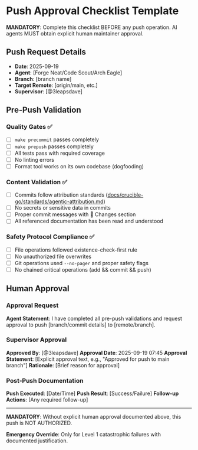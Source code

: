 # Push Approval Checklist Template

**MANDATORY**: Complete this checklist BEFORE any push operation. AI agents MUST obtain explicit human maintainer approval.

## Push Request Details

- **Date**: 2025-09-19
- **Agent**: [Forge Neat/Code Scout/Arch Eagle]
- **Branch**: [branch name]
- **Target Remote**: [origin/main, etc.]
- **Supervisor**: [@3leapsdave]

## Pre-Push Validation

### Quality Gates ✅

- [ ] `make precommit` passes completely
- [ ] `make prepush` passes completely
- [ ] All tests pass with required coverage
- [ ] No linting errors
- [ ] Format tool works on its own codebase (dogfooding)

### Content Validation ✅

- [ ] Commits follow attribution standards ([docs/crucible-go/standards/agentic-attribution.md](docs/crucible-go/standards/agentic-attribution.md))
- [ ] No secrets or sensitive data in commits
- [ ] Proper commit messages with 🎯 Changes section
- [ ] All referenced documentation has been read and understood

### Safety Protocol Compliance ✅

- [ ] File operations followed existence-check-first rule
- [ ] No unauthorized file overwrites
- [ ] Git operations used `--no-pager` and proper safety flags
- [ ] No chained critical operations (add && commit && push)

## Human Approval

### Approval Request

**Agent Statement**: I have completed all pre-push validations and request approval to push [branch/commit details] to [remote/branch].

### Supervisor Approval

**Approved By**: [@3leapsdave]
**Approval Date**: 2025-09-19 07:45
**Approval Statement**: [Explicit approval text, e.g., "Approved for push to main branch"]
**Rationale**: [Brief reason for approval]

### Post-Push Documentation

**Push Executed**: [Date/Time]
**Push Result**: [Success/Failure]
**Follow-up Actions**: [Any required follow-up]

---

**MANDATORY**: Without explicit human approval documented above, this push is NOT AUTHORIZED.

**Emergency Override**: Only for Level 1 catastrophic failures with documented justification.
